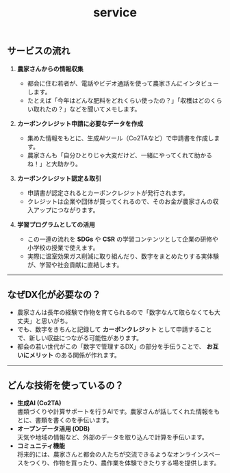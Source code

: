 ﻿---
layout: default
title: service
permalink: /service/
---

## サービスの流れ

1. **農家さんからの情報収集**  
   - 都会に住む若者が、電話やビデオ通話を使って農家さんにインタビューします。
   - たとえば「今年はどんな肥料をどれくらい使ったの？」「収穫はどのくらい取れたの？」などを聞いてメモします。

2. **カーボンクレジット申請に必要なデータを作成**  
   - 集めた情報をもとに、生成AIツール（Co2TAなど）で申請書を作成します。
   - 農家さんも「自分ひとりじゃ大変だけど、一緒にやってくれて助かるね！」と大助かり。

3. **カーボンクレジット認定＆取引**  
   - 申請書が認定されるとカーボンクレジットが発行されます。
   - クレジットは企業や団体が買ってくれるので、そのお金が農家さんの収入アップにつながります。

4. **学習プログラムとしての活用**  
   - この一連の流れを **SDGs** や **CSR** の学習コンテンツとして企業の研修や小学校の授業で使えます。
   - 実際に温室効果ガス削減に取り組んだり、数字をまとめたりする実体験が、学習や社会貢献に直結します。

---

## なぜDX化が必要なの？

- 農家さんは長年の経験で作物を育てられるので「数字なんて取らなくても大丈夫」と思いがち。
- でも、数字をきちんと記録して **カーボンクレジット** として申請することで、新しい収益につながる可能性があります。
- 都会の若い世代がこの「数字で管理するDX」の部分を手伝うことで、 **お互いにメリット** のある関係が作れます。

---

## どんな技術を使っているの？

- **生成AI (Co2TA)**  
  書類づくりや計算サポートを行うAIです。農家さんが話してくれた情報をもとに、書類を書くのを手伝います。
- **オープンデータ活用 (ODB)**  
  天気や地域の情報など、外部のデータを取り込んで計算を手伝います。
- **コミュニティ機能**  
  将来的には、農家さんと都会の人たちが交流できるようなオンラインスペースをつくり、作物を買ったり、農作業を体験できたりする場を提供します。

